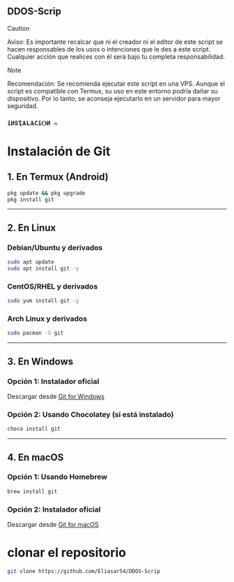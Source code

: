 ## DDOS-Scrip

> [!CAUTION]
> Aviso:
Es importante recalcar que ni el creador ni el editor de este script se hacen responsables de los usos o intenciones que le des a este script.
Cualquier acción que realices con él será bajo tu completa responsabilidad.


> [!NOTE]  
> Recomendación:
Se recomienda ejecutar este script en una VPS. Aunque el script es compatible con Termux, su uso en este entorno podría dañar su dispositivo. Por lo tanto, se aconseja ejecutarlo en un servidor para mayor seguridad.


### `іИՏҬѦLѦСіѺИ ☠️`



# Instalación de Git

## 1. En **Termux** (Android)
```bash
pkg update && pkg upgrade
pkg install git
```

---

## 2. En **Linux**

### Debian/Ubuntu y derivados
```bash
sudo apt update
sudo apt install git -y
```

### CentOS/RHEL y derivados
```bash
sudo yum install git -y
```

### Arch Linux y derivados
```bash
sudo pacman -S git
```

---

## 3. En **Windows**

### Opción 1: Instalador oficial
Descargar desde [Git for Windows](https://git-scm.com/)

### Opción 2: Usando **Chocolatey** (si está instalado)
```powershell
choco install git
```

---

## 4. En **macOS**

### Opción 1: Usando **Homebrew**
```bash
brew install git
```

### Opción 2: Instalador oficial
Descargar desde [Git for macOS](https://git-scm.com/)



# clonar el repositorio 


```bash
git clone https://github.com/Eliasar54/DDOS-Scrip
```
